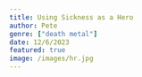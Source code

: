 ```yaml
---
title: Using Sickness as a Hero
author: Pete
genre: ["death metal"]
date: 12/6/2023
featured: true
image: /images/hr.jpg
---
```

